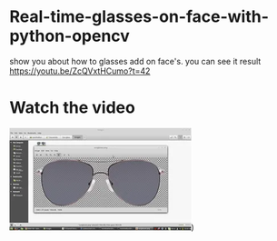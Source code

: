 # Real-time-glasses-on-face-with-python-opencv
show you about how to glasses add on face's. you can see it result https://youtu.be/ZcQVxtHCumo?t=42


# Watch the video

[![Watch the video](https://github.com/noorkhokhar99/Real-time-glasses-on-face-with-python-opencv/blob/master/mq2.webp)](https://youtu.be/ZcQVxtHCumo?t=42))

